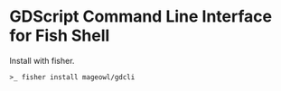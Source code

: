 # GDScript Command Line Interface for Fish Shell

Install with fisher.

`>_ fisher install mageowl/gdcli`
